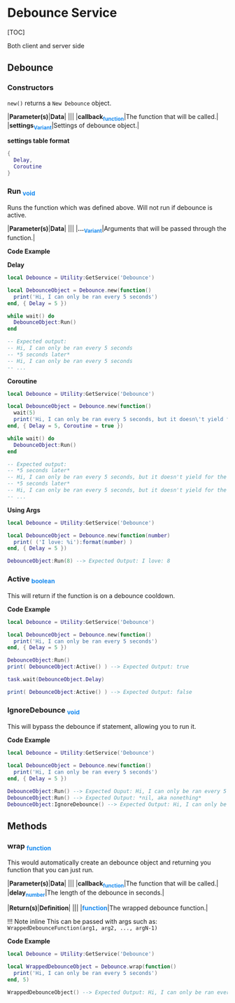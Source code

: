 # Debounce Service

[TOC]

<div class='grid' style='grid-template-columns: 100%'>
  <div class='greenBox'>Both client and server side</div>
</div>

## Debounce
### __Constructors__
`new()` returns a `New Debounce` object.

|__Parameter(s)__|__Data__|
|||
|<b>callback<sub style='color: #1589F0'>function</sub></b>|The function that will be called.|
|<b>settings<sub style='color: #1589F0'>Variant</sub></b>|Settings of debounce object.|

__settings table format__
```lua
{
  Delay,
  Coroutine
}
```

### __Run__ <sub style='color: #1589F0'>void
Runs the function which was defined above. Will not run if debounce is active.

|__Parameter(s)__|__Data__|
|||
|<b>...<sub style='color: #1589F0'>Variant</sub></b>|Arguments that will be passed through the function.|

__Code Example__

__Delay__
```lua
local Debounce = Utility:GetService('Debounce')

local DebounceObject = Debounce.new(function()
  print('Hi, I can only be ran every 5 seconds')
end, { Delay = 5 })

while wait() do
  DebounceObject:Run()
end

-- Expected output:
-- Hi, I can only be ran every 5 seconds
-- *5 seconds later*
-- Hi, I can only be ran every 5 seconds
-- ...
```

__Coroutine__
```lua
local Debounce = Utility:GetService('Debounce')

local DebounceObject = Debounce.new(function()
  wait(5)
  print('Hi, I can only be ran every 5 seconds, but it doesn\'t yield for the funciton to finish.')
end, { Delay = 5, Coroutine = true })

while wait() do
  DebounceObject:Run()
end

-- Expected output:
-- *5 seconds later*
-- Hi, I can only be ran every 5 seconds, but it doesn't yield for the funciton to finish.
-- *5 seconds later*
-- Hi, I can only be ran every 5 seconds, but it doesn't yield for the funciton to finish.
-- ...
```

__Using Args__
```lua
local Debounce = Utility:GetService('Debounce')

local DebounceObject = Debounce.new(function(number)
  print( ('I love: %i'):format(number) )
end, { Delay = 5 })

DebounceObject:Run(8) --> Expected Output: I love: 8
```

### __Active__ <sub style='color: #1589F0'>boolean
This will return if the function is on a debounce cooldown.

__Code Example__
```lua
local Debounce = Utility:GetService('Debounce')

local DebounceObject = Debounce.new(function()
  print('Hi, I can only be ran every 5 seconds')
end, { Delay = 5 })

DebounceObject:Run()
print( DebounceObject:Active() ) --> Expected Output: true

task.wait(DebounceObject.Delay)

print( DebounceObject:Active() ) --> Expected Output: false
```

### __IgnoreDebounce__ <sub style='color: #1589F0'>void
This will bypass the debounce if statement, allowing you to run it.

__Code Example__
```lua
local Debounce = Utility:GetService('Debounce')

local DebounceObject = Debounce.new(function()
  print('Hi, I can only be ran every 5 seconds')
end, { Delay = 5 })

DebounceObject:Run() --> Expected Ouput: Hi, I can only be ran every 5 seconds
DebounceObject:Run() --> Expected Output: *nil, aka nonething*
DebounceObject:IgnoreDebounce() --> Expected Output: Hi, I can only be ran every 5 seconds
```

## Methods
### __wrap__ <sub style='color: #1589F0'>function
This would automatically create an debounce object and returning you function that you can just run.

|__Parameter(s)__|__Data__|
|||
|<b>callback<sub style='color: #1589F0'>function</sub></b>|The function that will be called.|
|<b>delay<sub style='color: #1589F0'>number</sub></b>|The length of the debounce in seconds.|

|__Return(s)__|__Definition__|
|||
|<b style='color: #1589F0'>function</b>|The wrapped debounce function.|

!!! Note inline
    This can be passed with args such as: `WrappedDebounceFunction(arg1, arg2, ..., argN-1)`

__Code Example__
```lua
local Debounce = Utility:GetService('Debounce')

local WrappedDebounceObject = Debounce.wrap(function()
  print('Hi, I can only be ran every 5 seconds')
end, 5)

WrappedDebounceObject() --> Expected Output: Hi, I can only be ran every 5 seconds
```